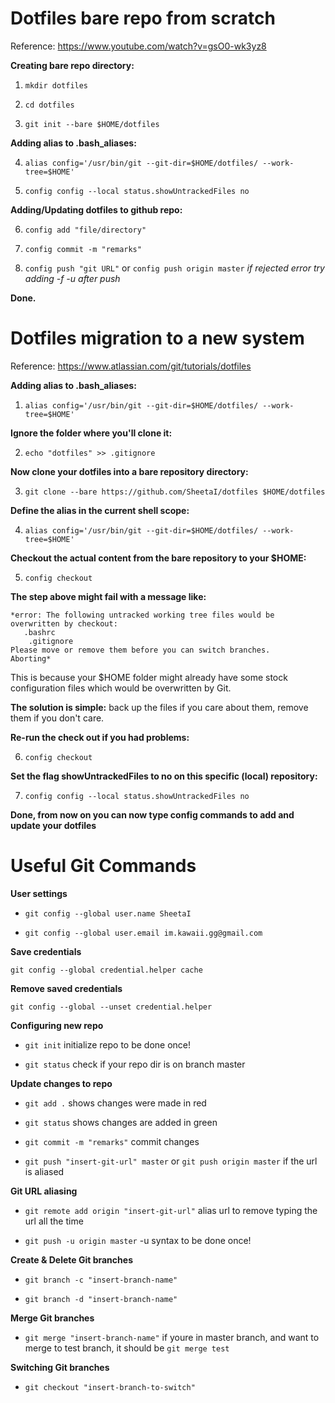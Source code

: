# Dotfiles bare repo from scratch

Reference: https://www.youtube.com/watch?v=gsO0-wk3yz8

**Creating bare repo directory:**

  1. `mkdir dotfiles`

  2. `cd dotfiles`

  3. `git init --bare $HOME/dotfiles`

**Adding alias to .bash_aliases:**

  4. `alias config='/usr/bin/git --git-dir=$HOME/dotfiles/ --work-tree=$HOME'`
  
  5. `config config --local status.showUntrackedFiles no`
 
**Adding/Updating dotfiles to github repo:**
 
  6. `config add "file/directory"`
 
  7. `config commit -m "remarks"` 
 
  8. `config push "git URL"`  or `config push origin master`
*if rejected error try adding -f -u after push*

**Done.**

# Dotfiles migration to a new system

Reference: https://www.atlassian.com/git/tutorials/dotfiles

**Adding alias to .bash_aliases:**

  1. `alias config='/usr/bin/git --git-dir=$HOME/dotfiles/ --work-tree=$HOME'`

**Ignore the folder where you'll clone it:**

  2. `echo "dotfiles" >> .gitignore`
  
**Now clone your dotfiles into a bare repository directory:**

  3. `git clone --bare https://github.com/SheetaI/dotfiles $HOME/dotfiles`

**Define the alias in the current shell scope:**

  4. `alias config='/usr/bin/git --git-dir=$HOME/dotfiles/ --work-tree=$HOME'`

**Checkout the actual content from the bare repository to your $HOME:**

  5. `config checkout`

**The step above might fail with a message like:**
  
    *error: The following untracked working tree files would be overwritten by checkout:
       .bashrc
        .gitignore
    Please move or remove them before you can switch branches.
    Aborting*

This is because your $HOME folder might already have some stock configuration files which would be overwritten by Git. 

**The solution is simple:** back up the files if you care about them, remove them if you don't care.

**Re-run the check out if you had problems:**

  6. `config checkout`

**Set the flag showUntrackedFiles to no on this specific (local) repository:**

  7. `config config --local status.showUntrackedFiles no`

**Done, from now on you can now type config commands to add and update your dotfiles**


# Useful Git Commands

**User settings**

  - `git config --global user.name SheetaI`
  
  - `git config --global user.email im.kawaii.gg@gmail.com`

**Save credentials**

  `git config --global credential.helper cache`

**Remove saved credentials**

  `git config --global --unset credential.helper`
  
**Configuring new repo**
 
   - `git init` initialize repo to be done once!
  
   - `git status` check if your repo dir is on branch master

 **Update changes to repo**
 
   - `git add .` shows changes were made in red
   
   - `git status` shows changes are added in green
   
   - `git commit -m "remarks"` commit changes
   
   - `git push "insert-git-url" master` or `git push origin master` if the url is aliased
   
 **Git URL aliasing**
 
 - `git remote add origin "insert-git-url"` alias url to remove typing the url all the time
 
 - `git push -u origin master` -u syntax to be done once!
   
 **Create & Delete Git branches**

 - `git branch -c "insert-branch-name"` 
 
 - `git branch -d "insert-branch-name"`

 **Merge Git branches**
 
 - `git merge "insert-branch-name"` if youre in master branch, and want to merge to test branch, it should be `git merge test`

 **Switching Git branches**
  
 - `git checkout "insert-branch-to-switch"`
 
